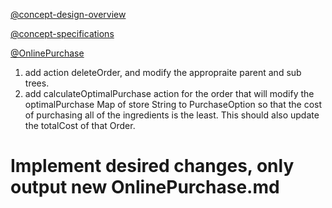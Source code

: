 [@concept-design-overview](../../background/concept-design-overview.md)

[@concept-specifications](../../background/concept-specifications.md)

[@OnlinePurchase](./OnlinePurchase.md)

1. add action deleteOrder, and modify the appropraite parent and sub trees.
2. add calculateOptimalPurchase action for the order that will modify the optimalPurchase Map of store String to PurchaseOption so that the cost of purchasing all of the ingredients is the least. This should also update the totalCost of that Order.

# Implement desired changes, only output new OnlinePurchase.md
